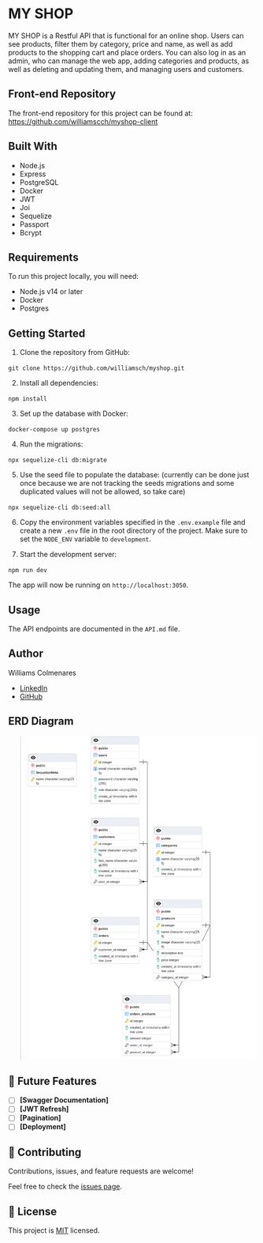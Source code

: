 # MY SHOP

MY SHOP is a Restful API that is functional for an online shop. Users can see products, filter them by category, price and name, as well as add products to the shopping cart and place orders. You can also log in as an admin, who can manage the web app, adding categories and products, as well as deleting and updating them, and managing users and customers.

## Front-end Repository

The front-end repository for this project can be found at: https://github.com/williamscch/myshop-client

## Built With

- Node.js
- Express
- PostgreSQL
- Docker
- JWT
- Joi
- Sequelize
- Passport
- Bcrypt

## Requirements

To run this project locally, you will need:

- Node.js v14 or later
- Docker
- Postgres

## Getting Started

1. Clone the repository from GitHub:

`git clone https://github.com/williamsch/myshop.git`

2. Install all dependencies:

`npm install`

3. Set up the database with Docker:

`docker-compose up postgres`

4. Run the migrations:

`npx sequelize-cli db:migrate`


5. Use the seed file to populate the database: (currently can be done just once because we are not tracking the seeds migrations and some duplicated values will not be allowed, so take care)

`npx sequelize-cli db:seed:all`

6. Copy the environment variables specified in the `.env.example` file and create a new `.env` file in the root directory of the project. Make sure to set the `NODE_ENV` variable to `development`.

7. Start the development server:

`npm run dev`

The app will now be running on `http://localhost:3050`.

## Usage

The API endpoints are documented in the `API.md` file.

## Author

Williams Colmenares

- [LinkedIn](https://www.linkedin.com/in/williamscolmenaresch/)
- [GitHub](https://github.com/williamscch)

## ERD Diagram

> ![](./erd.png)

## 🔭 Future Features 

- [ ] **[Swagger Documentation]**
- [ ] **[JWT Refresh]**
- [ ] **[Pagination]**
- [ ] **[Deployment]**

## 🤝 Contributing

Contributions, issues, and feature requests are welcome!

Feel free to check the [issues page](../../issues/).

## 📝 License 

This project is [MIT](./MIT.md) licensed.
